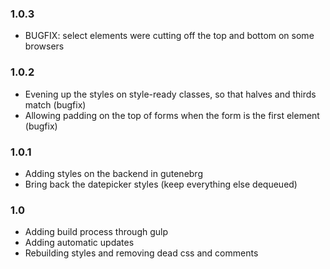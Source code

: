 ### 1.0.3 
* BUGFIX: select elements were cutting off the top and bottom on some browsers

### 1.0.2
* Evening up the styles on style-ready classes, so that halves and thirds match (bugfix)
* Allowing padding on the top of forms when the form is the first element (bugfix)

### 1.0.1
* Adding styles on the backend in gutenebrg
* Bring back the datepicker styles (keep everything else dequeued)

### 1.0
* Adding build process through gulp
* Adding automatic updates
* Rebuilding styles and removing dead css and comments
